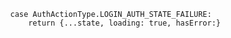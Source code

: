             case AuthActionType.LOGIN_AUTH_STATE_FAILURE:
                return {...state, loading: true, hasError:}